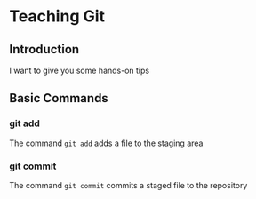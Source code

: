# Teaching Git

## Introduction

I want to give you some hands-on tips

## Basic Commands

### git add

The command `git add` adds a file to the staging area

### git commit

The command `git commit` commits a staged file to the repository
